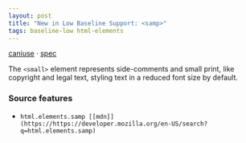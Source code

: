 ```yaml
---
layout: post
title: "New in Low Baseline Support: <samp>"
tags: baseline-low html-elements
---
```


[caniuse](https://caniuse.com/?search=samp) · [spec](https://html.spec.whatwg.org/multipage/text-level-semantics.html#the-samp-element)

The `<small>` element represents side-comments and small print, like copyright and legal text, styling text in a reduced font size by default.

### Source features

- ``html.elements.samp [[mdn]](https://https://developer.mozilla.org/en-US/search?q=html.elements.samp)``
